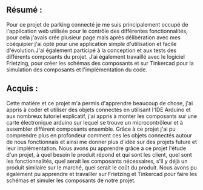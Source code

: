 ## Résumé :

Pour ce projet de parking connecté je me suis principalement occupé de l'application web utilisée pour le contrôle des différentes fonctionnalités, pour cela j'avais crée plusieur page mais après délibération avec mes coéquipier j'ai opté pour une application simple d'utilisation et facile d'évolution.J'ai également participé à la conception et aux tests des différents composants du projet.
J’ai également travaillé avec le logiciel Frietzing, pour créer les schémas des composants et sur Tinkercad pour la simulation des composants et l'implémentation du code.


## Acquis :

Cette matière et ce projet m'a permis d'apprendre beaucoup de chose, j'ai appris à coder et utiliser des objets connectés en utilisant l'IDE Arduino et aux nombreux tutoriel explicatif, j'ai appris à monter les composants sur une carte électronique arduino sur lequel se trouve un microcontrôleur et à assembler différent composants ensemble. Grâce à ce projet j'ai pu comprendre plus en profondeur comment ces les objets connectés autour de nous fonctionnais et ainsi me donner plus d'idée sur des projets future et leur implémentation.
Nous avons pu apprendre grâce à ce projet l'étude d'un projet, à quel besoin le produit répond et qui sont les client, quel sont les fonctionnalités, quel serait les composants nécessaires, s'il y déjà un produit similaire sur le marché, quel serait le coût du produit.
Nous avons pu également pu apprendre et travailler sur Frietzing et Tinkercad pour faire les schémas et simuler les composants de notre projet.
